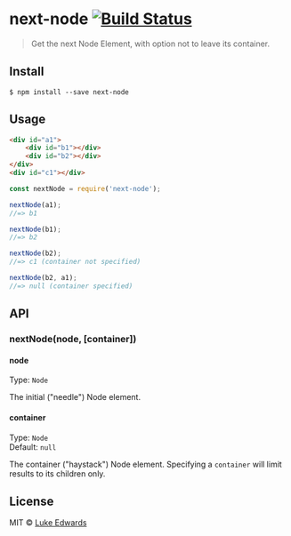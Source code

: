 # next-node [![Build Status](https://travis-ci.org/lukeed/next-node.svg?branch=master)](https://travis-ci.org/lukeed/next-node)

> Get the next Node Element, with option not to leave its container.


## Install

```
$ npm install --save next-node
```


## Usage

```html
<div id="a1">
	<div id="b1"></div>
	<div id="b2"></div>
</div>
<div id="c1"></div>
```

```js
const nextNode = require('next-node');

nextNode(a1);
//=> b1

nextNode(b1);
//=> b2

nextNode(b2);
//=> c1 (container not specified)

nextNode(b2, a1);
//=> null (container specified)
```


## API

### nextNode(node, [container])

#### node

Type: `Node`

The initial ("needle") Node element.

#### container

Type: `Node`<br>
Default: `null`

The container ("haystack") Node element. Specifying a `container` will limit results to its children only.


## License

MIT © [Luke Edwards](https://lukeed.com)
